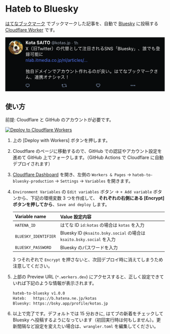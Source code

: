 # Hateb to Bluesky

[はてなブックマーク](https://b.hatena.ne.jp/) でブックマークした記事を、自動で [Bluesky](https://bsky.app/) に投稿する [Cloudflare Worker](https://www.cloudflare.com/ja-jp/developer-platform/workers/) です。

![Screenshot](./screenshot.png)

## 使い方

前提: Cloudflare と GitHub のアカウントが必要です。

[![Deploy to Cloudflare Workers](https://deploy.workers.cloudflare.com/button)](https://deploy.workers.cloudflare.com/?url=https://github.com/kotas/hateb-to-bluesky)

1. 上の [Deploy with Workers] ボタンを押します。

2. Cloudflare のページに移動するので、GitHub での認証やアカウント設定を進めて GitHub 上でフォークします。（GitHub Actions で Cloudflare に自動デプロイされます）

3. [Cloudflare Dashboard](https://dash.cloudflare.com/) を開き、左側の `Workers & Pages` → `hateb-to-bluesky-production` → `Settings` → `Variables` を開きます。

4. `Environment Variables` の `Edit variables` ボタン → `+ Add variable` ボタンから、下記の環境変数 3 つを作成して、 **それぞれの右側にある [Encrypt] ボタンを押してから**、`Save and deploy` します。

    | Variable name | Value 設定内容 |
    | ------------- | ------------- |
    | `HATENA_ID` | はてな ID `id:kotas` の場合は `kotas` を入力 |
    | `BLUESKY_IDENTIFIER` | Bluesky ID `@ksaito.bsky.social` の場合は `ksaito.bsky.social` を入力 |
    | `BLUESKY_PASSWORD` | Bluesky のパスワードを入力 |

   3 つそれぞれで `Encrypt` を押さないと、次回デプロイ時に消えてしまうため注意してください。

5. 上部の Preview URL (`*.workers.dev`) にアクセスすると、正しく設定できていれば下記のような情報が表示されます。
    ```
    hateb-to-bluesky v1.0.0
    Hateb:   https://b.hatena.ne.jp/kotas
    Bluesky: https://bsky.app/profile/kotas.jp
    ```

6. 以上で完了です。デフォルトでは 15 分おきに, はてブの新着をチェックして Bluesky へ投稿するようになっています（初回実行時は何もしません）。更新間隔など設定を変えたい場合は、`wrangler.toml` を編集してください。
